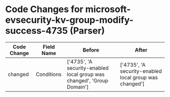 # Code Changes for microsoft-evsecurity-kv-group-modify-success-4735 (Parser)

| Code Change | Field Name | Before | After |
|-------------|------------|--------|-------|
| changed | Conditions | ['4735', 'A security-enabled local group was changed', 'Group Domain'] | ['4735', 'A security-enabled local group was changed'] |
